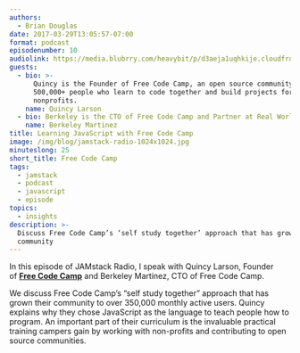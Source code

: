 ```yaml
---
authors:
  - Brian Douglas
date: 2017-03-29T13:05:57-07:00
format: podcast
episodenumber: 10
audiolink: https://media.blubrry.com/heavybit/p/d3aeja1uqhkije.cloudfront.net/podcasts/jamstack-radio/20161215-jamstack-radio-010.mp3
guests:
  - bio: >-
      Quincy is the Founder of Free Code Camp, an open source community of
      500,000+ people who learn to code together and build projects for
      nonprofits.
    name: Quincy Larson
  - bio: Berkeley is the CTO of Free Code Camp and Partner at Real World React.
    name: Berkeley Martinez
title: Learning JavaScript with Free Code Camp
image: /img/blog/jamstack-radio-1024x1024.jpg
minuteslong: 25
short_title: Free Code Camp
tags:
  - jamstack
  - podcast
  - javascript
  - episode
topics:
  - insights
description: >-
  Discuss Free Code Camp’s ‘self study together’ approach that has grown their
  community
---
```


In this episode of JAMstack Radio, I speak with Quincy Larson, Founder of **[Free Code Camp](https://www.freecodecamp.com/)** and Berkeley Martinez, CTO of Free Code Camp.

We discuss Free Code Camp’s “self study together” approach that has grown their community to over 350,000 monthly active users. Quincy explains why they chose JavaScript as the language to teach people how to program. An important part of their curriculum is the invaluable practical training campers gain by working with non-profits and contributing to open source communities.
